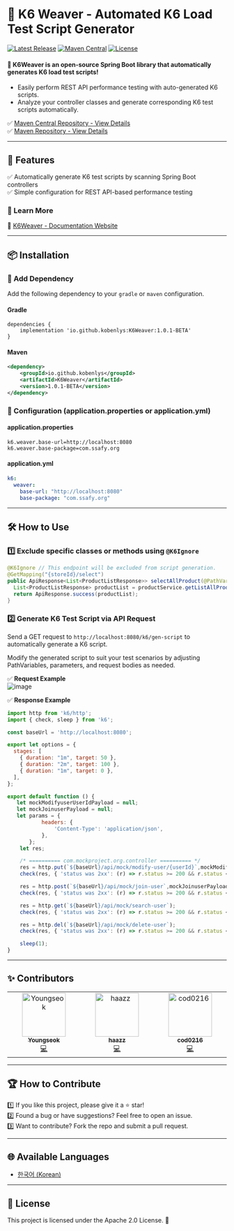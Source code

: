 # 📌 K6 Weaver - Automated K6 Load Test Script Generator
[![Latest Release](https://img.shields.io/github/v/release/kobenlys/K6Weaver)](https://github.com/kobenlys/K6Weaver)
[![Maven Central](https://img.shields.io/maven-central/v/io.github.kobenlys/K6Weaver)](https://central.sonatype.com/artifact/io.github.kobenlys/K6Weaver)
[![License](https://img.shields.io/github/license/kobenlys/K6Weaver)](LICENSE)

#### 🎯 K6Weaver is an open-source Spring Boot library that automatically generates K6 load test scripts!
- Easily perform REST API performance testing with auto-generated K6 scripts.
- Analyze your controller classes and generate corresponding K6 test scripts automatically.

✅ [Maven Central Repository - View Details](https://central.sonatype.com/artifact/io.github.kobenlys/K6Weaver)  
✅ [Maven Repository - View Details](https://mvnrepository.com/artifact/io.github.kobenlys/K6Weaver)  

---

## 🚀 **Features**
✅ Automatically generate K6 test scripts by scanning Spring Boot controllers  
✅ Simple configuration for REST API-based performance testing  

### **🧐 Learn More**
📃 [K6Weaver - Documentation Website](https://k6weaver-docs.vercel.app/)

---

## 📦 **Installation**

### 🔗 Add Dependency
Add the following dependency to your `gradle` or `maven` configuration.

#### **Gradle**
```properties
dependencies {
    implementation 'io.github.kobenlys:K6Weaver:1.0.1-BETA'
}
```

#### **Maven**
```xml
<dependency>
    <groupId>io.github.kobenlys</groupId>
    <artifactId>K6Weaver</artifactId>
    <version>1.0.1-BETA</version>
</dependency>
```

### 🔗 Configuration (application.properties or application.yml)

#### application.properties
```properties
k6.weaver.base-url=http://localhost:8080
k6.weaver.base-package=com.ssafy.org
```

#### application.yml
```yml
k6:
  weaver:
    base-url: "http://localhost:8080"
    base-package: "com.ssafy.org"
```

---

## 🛠️ How to Use

### 1️⃣ Exclude specific classes or methods using `@K6Ignore`
```java
@K6Ignore // This endpoint will be excluded from script generation.
@GetMapping("{storeId}/select")
public ApiResponse<List<ProductListResponse>> selectAllProduct(@PathVariable("storeId") Integer storeId) {
  List<ProductListResponse> productList = productService.getListAllProduct(storeId);
  return ApiResponse.success(productList);
}
```

### 2️⃣ Generate K6 Test Script via API Request
Send a GET request to `http://localhost:8080/k6/gen-script` to automatically generate a K6 script.

Modify the generated script to suit your test scenarios by adjusting PathVariables, parameters, and request bodies as needed.

✅ **Request Example**  
![image](https://github.com/user-attachments/assets/1c9f425a-1bfe-41e9-b42b-d0acd4f4185d)

✅ **Response Example**
```javascript
import http from 'k6/http';
import { check, sleep } from 'k6';

const baseUrl = 'http://localhost:8080';

export let options = {
  stages: [
    { duration: "1m", target: 50 },
    { duration: "2m", target: 100 },
    { duration: "1m", target: 0 },
  ],
};

export default function () {
   let mockModifyuserUserIdPayload = null;
   let mockJoinuserPayload = null;
   let params = {
           headers: {
               'Content-Type': 'application/json',
           },
       };
    let res;

    /* ========== com.mockproject.org.controller ========== */
    res = http.put(`${baseUrl}/api/mock/modify-user/{userId}`,mockModifyuserUserIdPayload, params);
    check(res, { 'status was 2xx': (r) => r.status >= 200 && r.status < 300 });

    res = http.post(`${baseUrl}/api/mock/join-user`,mockJoinuserPayload, params);
    check(res, { 'status was 2xx': (r) => r.status >= 200 && r.status < 300 });

    res = http.get(`${baseUrl}/api/mock/search-user`);
    check(res, { 'status was 2xx': (r) => r.status >= 200 && r.status < 300 });

    res = http.del(`${baseUrl}/api/mock/delete-user`);
    check(res, { 'status was 2xx': (r) => r.status >= 200 && r.status < 300 });

    sleep(1);
}
```

---

## ✨ Contributors
<!-- ALL-CONTRIBUTORS-LIST:START - Do not remove or modify this section -->
<!-- prettier-ignore-start -->
<!-- markdownlint-disable -->
<table>
  <tbody>
    <tr>
      <td align="center" valign="top" width="16.66%"><a href="https://github.com/kobenlys"><img src="https://avatars.githubusercontent.com/u/149328708?v=4?s=100" width="100px;" alt="Youngseok"/><br /><sub><b>Youngseok</b></sub></a><br /><a href="https://github.com/kobenlys/K6Weaver/commits?author=kobenlys" title="Code">💻</a></td>
      <td align="center" valign="top" width="16.66%"><a href="https://github.com/haazz"><img src="https://avatars.githubusercontent.com/u/127824457?v=4?s=100" width="100px;" alt="haazz"/><br /><sub><b>haazz</b></sub></a><br /><a href="https://github.com/kobenlys/K6Weaver/commits?author=haazz" title="Code">💻</a></td>
      <td align="center" valign="top" width="16.66%"><a href="https://github.com/cod0216"><img src="https://avatars.githubusercontent.com/u/83526046?v=4?s=100" width="100px;" alt="cod0216"/><br /><sub><b>cod0216</b></sub></a><br /><a href="https://github.com/kobenlys/K6Weaver/commits?author=cod0216" title="Code">💻</a></td>
    </tr>
  </tbody>
</table>
<!-- markdownlint-restore -->
<!-- prettier-ignore-end -->
<!-- ALL-CONTRIBUTORS-LIST:END -->

---

## 🏆 How to Contribute

1️⃣ If you like this project, please give it a ⭐ star!  
2️⃣ Found a bug or have suggestions? Feel free to open an issue.  
3️⃣ Want to contribute? Fork the repo and submit a pull request.  

---

## 🌐 Available Languages

- [한국어 (Korean)](/i18n/README_ko.md)

---

## 📄 License
This project is licensed under the Apache 2.0 License. 📝
